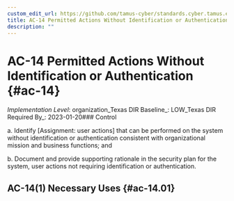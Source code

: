 ```yaml
---
custom_edit_url: https://github.com/tamus-cyber/standards.cyber.tamus.edu/tree/main/static/content/tamus.edu/TAMUS_profile.xml
title: AC-14 Permitted Actions Without Identification or Authentication
description: ""
---
```


# AC-14 Permitted Actions Without Identification or Authentication {#ac-14}

_Implementation Level_: organization_Texas DIR Baseline_: LOW_Texas DIR Required By_: 2023-01-20### Control

a. Identify [Assignment: user actions] that can be performed on the system without identification or authentication consistent with organizational mission and business functions; and

b. Document and provide supporting rationale in the security plan for the system, user actions not requiring identification or authentication.

## AC-14(1) Necessary Uses {#ac-14.01}

